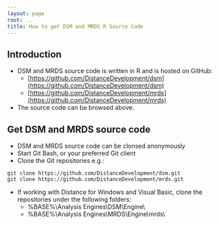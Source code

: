 ```yaml
---
layout: page
root: ..
title: How to get DSM and MRDS R Source Code
---
```


## Introduction

* DSM and MRDS source code is written in R and is hosted on GitHub:
  - [https://github.com/DistanceDevelopment/dsm](https://github.com/DistanceDevelopment/dsm)
  - [https://github.com/DistanceDevelopment/mrds](https://github.com/DistanceDevelopment/mrds)
* The source code can be browsed above.

## Get DSM and MRDS source code

* DSM and MRDS source code can be clonsed anonymously
* Start Git Bash, or your preferred Git client
* Clone the Git repositories e.g.:

<p/>

    git clone https://github.com/DistanceDevelopment/dsm.git
    git clone https://github.com/DistanceDevelopment/mrds.git

* If working with Distance for Windows and Visual Basic, clone the repositories under the following folders:
  - %BASE%\Analysis Engines\DSM\Engine\
  - %BASE%\Analysis Engines\MRDS\Engine\mrds\

